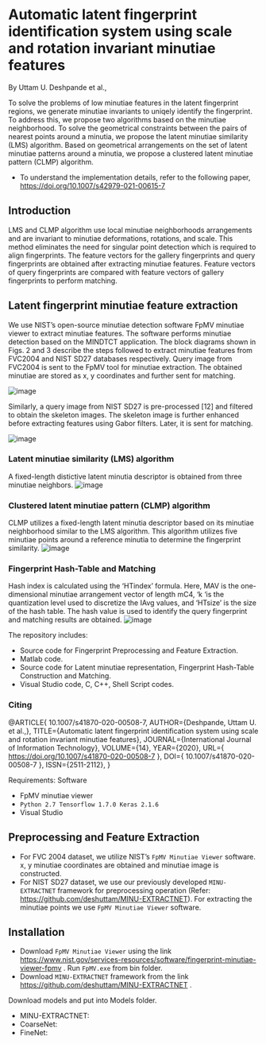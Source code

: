 # Automatic latent fingerprint identification system using scale and rotation invariant minutiae features



By Uttam U. Deshpande et al.,

To solve the problems of low minutiae features in the latent fingerprint regions, we generate minutiae invariants to uniqely identify the fingerprint. To address this, we propose two algorithms based on the minutiae neighborhood. To solve the geometrical constraints between the pairs of nearest points around a minutia, we propose the latent minutiae similarity (LMS) algorithm. Based on geometrical arrangements on the set of latent minutiae patterns around a minutia, we propose a clustered latent minutiae pattern (CLMP) algorithm.
* To understand the implementation details, refer to the following paper, https://doi.org/10.1007/s42979-021-00615-7 


## Introduction
LMS and CLMP algorithm use local minutiae neighborhoods arrangements and are invariant to minutiae deformations, rotations, and scale. This method eliminates the need for singular point detection which is required to align fingerprints. The feature vectors for the gallery fingerprints and query fingerprints are obtained after extracting minutiae features. Feature vectors of query fingerprints are compared with feature vectors of gallery fingerprints to perform matching. 

## Latent fingerprint minutiae feature extraction
We use NIST’s open-source minutiae detection software FpMV minutiae viewer to extract minutiae features. The software performs minutiae detection based on the MINDTCT application. The block diagrams shown in Figs. 2 and 3 describe the steps followed to extract minutiae features from FVC2004 and NIST SD27 databases respectively.
Query image from FVC2004 is sent to the FpMV tool for minutiae extraction. The obtained minutiae are stored as x, y coordinates and further sent for matching. 

![image](https://user-images.githubusercontent.com/107185323/197676125-29e0a2fc-01fb-4b82-843b-5abac30635a0.png)

Similarly, a query image from NIST SD27 is pre-processed [12] and filtered to obtain the skeleton images. The skeleton image is further enhanced before extracting features using Gabor filters. Later, it is sent for matching. 

![image](https://user-images.githubusercontent.com/107185323/197676160-006ebfa3-6399-462b-a472-4df7d81789f0.png)

### Latent minutiae similarity (LMS) algorithm
A fixed-length distictive latent minutia descriptor is obtained from three minutiae neighbors.
![image](https://user-images.githubusercontent.com/107185323/197677197-5a910c84-4a64-4bc4-9b4e-25d72c4481fd.png)

### Clustered latent minutiae pattern (CLMP) algorithm
CLMP utilizes a fixed-length latent minutia descriptor based on its minutiae neighborhood similar to the LMS algorithm. This algorithm utilizes five minutiae points around a reference minutia to determine the fingerprint similarity. 
![image](https://user-images.githubusercontent.com/107185323/197677435-210ea71b-6f02-48b3-8eca-5dc5dceb744c.png)

### Fingerprint Hash-Table and Matching
Hash index is calculated using the ‘HTindex’ formula. Here, MAV is the one-dimensional minutiae arrangement vector of length mC4, ‘k ‘is the quantization level used to discretize the IAvg values, and ‘HTsize’ is the size of the hash table. The hash value is used to identify the query fingerprint and matching results are obtained.
![image](https://user-images.githubusercontent.com/107185323/197678143-df35567c-90ec-4e04-83b0-ac699ae908f1.png)


The repository includes:

* Source code for Fingerprint Preprocessing and Feature Extraction.
* Matlab code.
* Source code for Latent minutiae representation, Fingerprint Hash-Table Construction and Matching.
* Visual Studio code, C, C++, Shell Script codes.

### Citing
@ARTICLE{ 10.1007/s41870-020-00508-7, AUTHOR={Deshpande, Uttam U. et al.,},
TITLE={Automatic latent fingerprint identification system using scale and rotation invariant minutiae features},
JOURNAL={International Journal of Information Technology},
VOLUME={14},
YEAR={2020},
URL={ https://doi.org/10.1007/s41870-020-00508-7 }, DOI={ 10.1007/s41870-020-00508-7 }, ISSN={2511-2112}, 
}

Requirements: Software
* FpMV minutiae viewer
* `Python 2.7 Tensorflow 1.7.0 Keras 2.1.6`
* Visual Studio

## Preprocessing and Feature Extraction
* For FVC 2004 dataset, we utilize NIST’s `FpMV Minutiae Viewer` software. x, y minutiae coordinates are obtained and minutiae image is constructed.
* For NIST SD27 dataset, we use our previously developed `MINU-EXTRACTNET` framework for preprocessing operation (Refer: https://github.com/deshuttam/MINU-EXTRACTNET).   For extracting the minutiae points we use `FpMV Minutiae Viewer` software. 

## Installation
* Download `FpMV Minutiae Viewer` using the link https://www.nist.gov/services-resources/software/fingerprint-minutiae-viewer-fpmv . Run `FpMV.exe` from bin folder.
* Download `MINU-EXTRACTNET` framework from the link https://github.com/deshuttam/MINU-EXTRACTNET .

Download models and put into Models folder.
* MINU-EXTRACTNET:
* CoarseNet:
* FineNet: 
